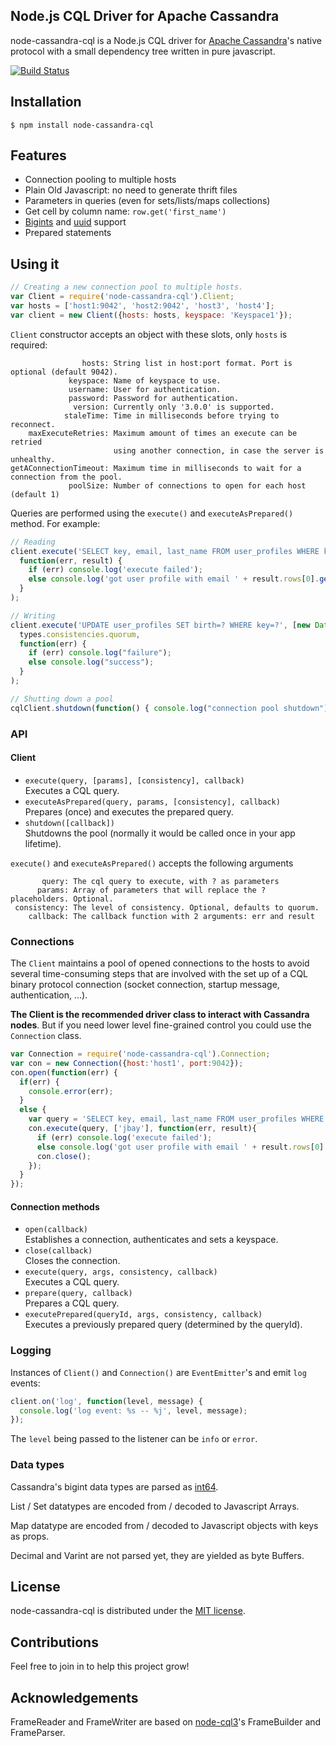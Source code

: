 ## Node.js CQL Driver for Apache Cassandra

node-cassandra-cql is a Node.js CQL driver for [Apache Cassandra](http://cassandra.apache.org/)'s native protocol with a small dependency tree written in pure javascript.

  [![Build Status](https://secure.travis-ci.org/jorgebay/node-cassandra-cql.png)](http://travis-ci.org/jorgebay/node-cassandra-cql)

## Installation

    $ npm install node-cassandra-cql

## Features
- Connection pooling to multiple hosts
- Plain Old Javascript: no need to generate thrift files
- Parameters in queries (even for sets/lists/maps collections)
- Get cell by column name: `row.get('first_name')`
- [Bigints](https://github.com/broofa/node-int64) and [uuid](https://github.com/broofa/node-uuid) support
- Prepared statements

## Using it
```javascript
// Creating a new connection pool to multiple hosts.
var Client = require('node-cassandra-cql').Client;
var hosts = ['host1:9042', 'host2:9042', 'host3', 'host4'];
var client = new Client({hosts: hosts, keyspace: 'Keyspace1'});
```
`Client` constructor accepts an object with these slots, only `hosts` is required:
```
                hosts: String list in host:port format. Port is optional (default 9042).
             keyspace: Name of keyspace to use.
             username: User for authentication.
             password: Password for authentication.
              version: Currently only '3.0.0' is supported.
            staleTime: Time in milliseconds before trying to reconnect.
    maxExecuteRetries: Maximum amount of times an execute can be retried
                       using another connection, in case the server is unhealthy.
getAConnectionTimeout: Maximum time in milliseconds to wait for a connection from the pool.
             poolSize: Number of connections to open for each host (default 1)
```
Queries are performed using the `execute()` and `executeAsPrepared()` method. For example:
```javascript
// Reading
client.execute('SELECT key, email, last_name FROM user_profiles WHERE key=?', ['jbay'],
  function(err, result) {
    if (err) console.log('execute failed');
    else console.log('got user profile with email ' + result.rows[0].get('email'));
  }
);

// Writing
client.execute('UPDATE user_profiles SET birth=? WHERE key=?', [new Date(1950, 5, 1), 'jbay'], 
  types.consistencies.quorum,
  function(err) {
    if (err) console.log("failure");
    else console.log("success");
  }
);
```

```javascript
// Shutting down a pool
cqlClient.shutdown(function() { console.log("connection pool shutdown"); });
```

### API
#### Client
- `execute(query, [params], [consistency], callback)`   
Executes a CQL query.
- `executeAsPrepared(query, params, [consistency], callback)`   
Prepares (once) and executes the prepared query.
- `shutdown([callback])`   
Shutdowns the pool (normally it would be called once in your app lifetime).

`execute()` and `executeAsPrepared()` accepts the following arguments
```
       query: The cql query to execute, with ? as parameters
      params: Array of parameters that will replace the ? placeholders. Optional.
 consistency: The level of consistency. Optional, defaults to quorum.
    callback: The callback function with 2 arguments: err and result
```

### Connections
The `Client` maintains a pool of opened connections to the hosts to avoid several time-consuming steps that are involved with the set up of a CQL binary protocol connection (socket connection, startup message, authentication, ...).

**The Client is the recommended driver class to interact with Cassandra nodes**. But if you need lower level fine-grained control you could use the `Connection` class.
```javascript
var Connection = require('node-cassandra-cql').Connection;
var con = new Connection({host:'host1', port:9042});
con.open(function(err) {
  if(err) {
    console.error(err);
  }
  else {
    var query = 'SELECT key, email, last_name FROM user_profiles WHERE key=?';
    con.execute(query, ['jbay'], function(err, result){
      if (err) console.log('execute failed');
      else console.log('got user profile with email ' + result.rows[0].get('email'));
      con.close();
    });
  }
});
```

#### Connection methods
- `open(callback)`   
Establishes a connection, authenticates and sets a keyspace.
- `close(callback)`   
Closes the connection.
- `execute(query, args, consistency, callback)`   
Executes a CQL query.
- `prepare(query, callback)`   
Prepares a CQL query.
- `executePrepared(queryId, args, consistency, callback)`   
Executes a previously prepared query (determined by the queryId).

### Logging

Instances of `Client()` and `Connection()` are `EventEmitter`'s and emit `log` events:
```javascript
client.on('log', function(level, message) {
  console.log('log event: %s -- %j', level, message);
});
```
The `level` being passed to the listener can be `info` or `error`.

### Data types

Cassandra's bigint data types are parsed as [int64](https://github.com/broofa/node-int64).

List / Set datatypes are encoded from / decoded to Javascript Arrays.

Map datatype are encoded from / decoded to Javascript objects with keys as props.

Decimal and Varint are not parsed yet, they are yielded as byte Buffers.


## License

node-cassandra-cql is distributed under the [MIT license](http://opensource.org/licenses/MIT).

## Contributions

Feel free to join in to help this project grow!

## Acknowledgements

FrameReader and FrameWriter are based on [node-cql3](https://github.com/isaacbwagner/node-cql3)'s FrameBuilder and FrameParser.
